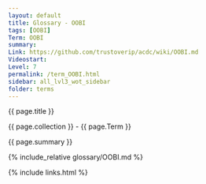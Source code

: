 ```yaml
---
layout: default
title: Glossary - OOBI
tags: [OOBI]
Term: OOBI
summary: 
Link: https://github.com/trustoverip/acdc/wiki/OOBI.md
Videostart: 
Level: 7
permalink: /term_OOBI.html
sidebar: all_lvl3_wot_sidebar
folder: terms
---
```


{{ page.title }}

{{ page.collection }} - {{ page.Term }}

   {{ page.summary }}

{% include_relative glossary/OOBI.md %}

 {% include links.html %} 
